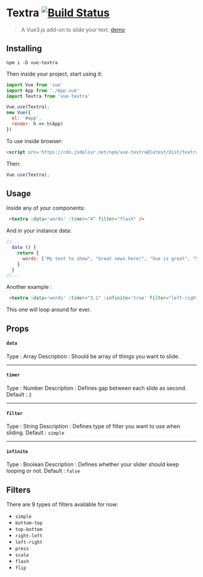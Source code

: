 
# Textra  [![Build Status](https://travis-ci.org/hosein2398/Textra.svg?branch=master)](https://travis-ci.org/hosein2398/Textra)

> A Vue3.js add-on to slide your text. [demo](https://hosein2398.github.io/textra/)

## Installing
```
npm i -D vue-textra
```
Then inside your project, start using it:
```js
import Vue from 'vue'
import App from './App.vue'
import Textra from 'vue-textra'

Vue.use(Textra);
new Vue({
  el: '#app',
  render: h => h(App)
})
```
To use inside browser:
```html
<script src='https://cdn.jsdelivr.net/npm/vue-textra@latest/dist/textra.min.js'></script>
```
Then:
```js
Vue.use(Textra);
```
## Usage
Inside any of your components:
```html
 <textra :data='words' :timer="4" filter="flash" />
```
And in your instance data:
```js
//...
  data () {
    return {
      words: ["My text to show", "Great news here!", "Vue is great", "Sample Text"]
    }
  }
//...
```

Another example :
```html
 <textra :data='words' :timer="3.1" :infinite='true' filter="left-right" />
```
This one will loop around for ever.
## Props
#### `data`
Type : Array
Description : Should be array of things you want to slide.

---

#### `timer`
Type : Number
Description : Defines gap between each slide as second.
Default : `2`

---

#### `filter`
Type : String
Description : Defines type of filter you want to use when sliding.
Default : `simple`

---

#### `infinite`
Type : Boolean
Description : Defines whether your slider should keep looping or not.
Default : `false`


## Filters
There are 9 types of filters available for now:
+ `simple`
+ `bottom-top`
+ `top-bottom`
+ `right-left`
+ `left-right`
+ `press`
+ `scale`
+ `flash`
+ `flip`
